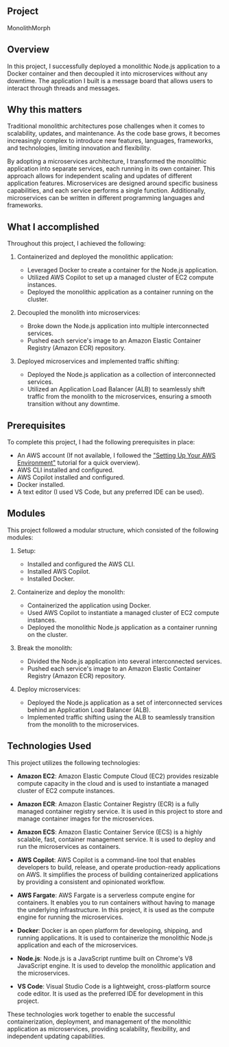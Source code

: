 ## Project

MonolithMorph

## Overview

In this project, I successfully deployed a monolithic Node.js application to a Docker container and then decoupled it into microservices without any downtime. The application I built is a message board that allows users to interact through threads and messages.

## Why this matters

Traditional monolithic architectures pose challenges when it comes to scalability, updates, and maintenance. As the code base grows, it becomes increasingly complex to introduce new features, languages, frameworks, and technologies, limiting innovation and flexibility.

By adopting a microservices architecture, I transformed the monolithic application into separate services, each running in its own container. This approach allows for independent scaling and updates of different application features. Microservices are designed around specific business capabilities, and each service performs a single function. Additionally, microservices can be written in different programming languages and frameworks.

## What I accomplished

Throughout this project, I achieved the following:

1. Containerized and deployed the monolithic application:
   - Leveraged Docker to create a container for the Node.js application.
   - Utilized AWS Copilot to set up a managed cluster of EC2 compute instances.
   - Deployed the monolithic application as a container running on the cluster.

2. Decoupled the monolith into microservices:
   - Broke down the Node.js application into multiple interconnected services.
   - Pushed each service's image to an Amazon Elastic Container Registry (Amazon ECR) repository.

3. Deployed microservices and implemented traffic shifting:
   - Deployed the Node.js application as a collection of interconnected services.
   - Utilized an Application Load Balancer (ALB) to seamlessly shift traffic from the monolith to the microservices, ensuring a smooth transition without any downtime.

## Prerequisites

To complete this project, I had the following prerequisites in place:

- An AWS account (If not available, I followed the ["Setting Up Your AWS Environment"](https://aws.amazon.com/getting-started/guides/setup-environment/) tutorial for a quick overview).
- AWS CLI installed and configured.
- AWS Copilot installed and configured.
- Docker installed.
- A text editor (I used VS Code, but any preferred IDE can be used).

## Modules

This project followed a modular structure, which consisted of the following modules:

1. Setup:
   - Installed and configured the AWS CLI.
   - Installed AWS Copilot.
   - Installed Docker.

2. Containerize and deploy the monolith:
   - Containerized the application using Docker.
   - Used AWS Copilot to instantiate a managed cluster of EC2 compute instances.
   - Deployed the monolithic Node.js application as a container running on the cluster.

3. Break the monolith:
   - Divided the Node.js application into several interconnected services.
   - Pushed each service's image to an Amazon Elastic Container Registry (Amazon ECR) repository.

4. Deploy microservices:
   - Deployed the Node.js application as a set of interconnected services behind an Application Load Balancer (ALB).
   - Implemented traffic shifting using the ALB to seamlessly transition from the monolith to the microservices.

## Technologies Used

This project utilizes the following technologies:

- **Amazon EC2**: Amazon Elastic Compute Cloud (EC2) provides resizable compute capacity in the cloud and is used to instantiate a managed cluster of EC2 compute instances.

- **Amazon ECR**: Amazon Elastic Container Registry (ECR) is a fully managed container registry service. It is used in this project to store and manage container images for the microservices.

- **Amazon ECS**: Amazon Elastic Container Service (ECS) is a highly scalable, fast, container management service. It is used to deploy and run the microservices as containers.

- **AWS Copilot**: AWS Copilot is a command-line tool that enables developers to build, release, and operate production-ready applications on AWS. It simplifies the process of building containerized applications by providing a consistent and opinionated workflow.

- **AWS Fargate**: AWS Fargate is a serverless compute engine for containers. It enables you to run containers without having to manage the underlying infrastructure. In this project, it is used as the compute engine for running the microservices.

- **Docker**: Docker is an open platform for developing, shipping, and running applications. It is used to containerize the monolithic Node.js application and each of the microservices.

- **Node.js**: Node.js is a JavaScript runtime built on Chrome's V8 JavaScript engine. It is used to develop the monolithic application and the microservices.

- **VS Code**: Visual Studio Code is a lightweight, cross-platform source code editor. It is used as the preferred IDE for development in this project.

These technologies work together to enable the successful containerization, deployment, and management of the monolithic application as microservices, providing scalability, flexibility, and independent updating capabilities.
